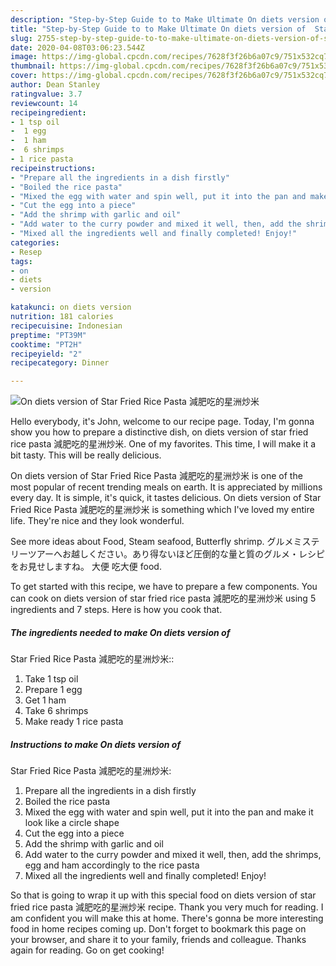 ```yaml
---
description: "Step-by-Step Guide to to Make Ultimate On diets version of  Star Fried Rice Pasta 減肥吃的星洲炒米"
title: "Step-by-Step Guide to to Make Ultimate On diets version of  Star Fried Rice Pasta 減肥吃的星洲炒米"
slug: 2755-step-by-step-guide-to-to-make-ultimate-on-diets-version-of-star-fried-rice-pasta
date: 2020-04-08T03:06:23.544Z
image: https://img-global.cpcdn.com/recipes/7628f3f26b6a07c9/751x532cq70/on-diets-version-of-star-fried-rice-pasta-減肥吃的星洲炒米-recipe-main-photo.jpg
thumbnail: https://img-global.cpcdn.com/recipes/7628f3f26b6a07c9/751x532cq70/on-diets-version-of-star-fried-rice-pasta-減肥吃的星洲炒米-recipe-main-photo.jpg
cover: https://img-global.cpcdn.com/recipes/7628f3f26b6a07c9/751x532cq70/on-diets-version-of-star-fried-rice-pasta-減肥吃的星洲炒米-recipe-main-photo.jpg
author: Dean Stanley
ratingvalue: 3.7
reviewcount: 14
recipeingredient:
- 1 tsp oil
-  1 egg
-  1 ham
-  6 shrimps
- 1 rice pasta
recipeinstructions:
- "Prepare all the ingredients in a dish firstly"
- "Boiled the rice pasta"
- "Mixed the egg with water and spin well, put it into the pan and make it look like a circle shape"
- "Cut the egg into a piece"
- "Add the shrimp with garlic and oil"
- "Add water to the curry powder and mixed it well, then, add the shrimps, egg and ham accordingly to the rice pasta"
- "Mixed all the ingredients well and finally completed! Enjoy!"
categories:
- Resep
tags:
- on
- diets
- version

katakunci: on diets version
nutrition: 181 calories
recipecuisine: Indonesian
preptime: "PT39M"
cooktime: "PT2H"
recipeyield: "2"
recipecategory: Dinner

---
```



![On diets version of 
Star Fried Rice Pasta
減肥吃的星洲炒米](https://img-global.cpcdn.com/recipes/7628f3f26b6a07c9/751x532cq70/on-diets-version-of-star-fried-rice-pasta-減肥吃的星洲炒米-recipe-main-photo.jpg)

Hello everybody, it's John, welcome to our recipe page. Today, I'm gonna show you how to prepare a distinctive dish, on diets version of 
star fried rice pasta
減肥吃的星洲炒米. One of my favorites. This time, I will make it a bit tasty. This will be really delicious.

On diets version of 
Star Fried Rice Pasta
減肥吃的星洲炒米 is one of the most popular of recent trending meals on earth. It is appreciated by millions every day. It is simple, it's quick, it tastes delicious. On diets version of 
Star Fried Rice Pasta
減肥吃的星洲炒米 is something which I've loved my entire life. They're nice and they look wonderful.

See more ideas about Food, Steam seafood, Butterfly shrimp. グルメミステリーツアーへお越しください。あり得ないほど圧倒的な量と質のグルメ・レシピをお見せしますね。 大便 吃大便 food.


To get started with this recipe, we have to prepare a few components. You can cook on diets version of 
star fried rice pasta
減肥吃的星洲炒米 using 5 ingredients and 7 steps. Here is how you cook that.

##### The ingredients needed to make On diets version of 
Star Fried Rice Pasta
減肥吃的星洲炒米::

1. Take 1 tsp oil
1. Prepare  1 egg
1. Get  1 ham
1. Take  6 shrimps
1. Make ready 1 rice pasta




##### Instructions to make On diets version of 
Star Fried Rice Pasta
減肥吃的星洲炒米:

1. Prepare all the ingredients in a dish firstly
1. Boiled the rice pasta
1. Mixed the egg with water and spin well, put it into the pan and make it look like a circle shape
1. Cut the egg into a piece
1. Add the shrimp with garlic and oil
1. Add water to the curry powder and mixed it well, then, add the shrimps, egg and ham accordingly to the rice pasta
1. Mixed all the ingredients well and finally completed! Enjoy!




So that is going to wrap it up with this special food on diets version of 
star fried rice pasta
減肥吃的星洲炒米 recipe. Thank you very much for reading. I am confident you will make this at home. There's gonna be more interesting food in home recipes coming up. Don't forget to bookmark this page on your browser, and share it to your family, friends and colleague. Thanks again for reading. Go on get cooking!
